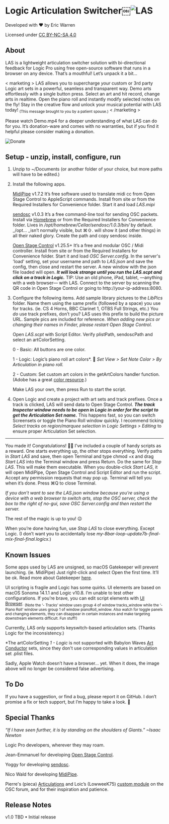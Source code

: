 # Logic Articulation Switcher￼![LAS](https://github.com/eakwarren/LAS/assets/1768096/b06a7783-5f90-4234-8a83-81b226bf5ac1)

Developed with ❤️ by Eric Warren

Licensed under [CC BY-NC-SA 4.0](https://creativecommons.org/licenses/by-nc-sa/4.0/)

## About
LAS is a lightweight articulation switcher solution with bi-directional feedback for Logic Pro using free open-source software that runs in a browser on any device. That’s a mouthful! Let’s unpack it a bit…

< marketing >
    LAS allows you to supercharge _your_ custom or 3rd party Logic art sets in a powerful, seamless and
    transparent way. Demo arts effortlessly with a single button press. Select an art and hit record, change
    arts in realtime. Open the piano roll and instantly modify selected notes on the fly! Stay in the creative
    flow and unlock your musical potential with LAS today! <sub>(This message brought to you by a patient spouse.)</sub>
< /marketing >

Please watch Demo.mp4 for a deeper understanding of what LAS can do for you. It’s donation-ware and comes with no warranties, but if you find it helpful please consider making a donation.

![Donate](https://github.com/eakwarren/LAS/assets/1768096/4ff30537-398f-4dcc-ae1f-b8597c1a4d91)


## Setup - unzip, install, configure, run
1. Unzip to ~/Documents (or another folder of your choice, but more paths will have to be edited.)

2. Install the following apps.

    [MidiPipe](http://www.subtlesoft.square7.net/MidiPipe.html) v1.7.2 It’s free software used to translate midi cc from Open Stage    Control to AppleScript commands. Install from site or from the Required Installers for Convenience folder. Start it and load _LAS.mipi_
 
    [sendosc](https://github.com/yoggy/sendosc) v1.0.3 It’s a free command-line tool for sending OSC packets. Install via [Homebrew](https://brew.sh) or from the Required Installers for Convenience folder. Lives in _/opt/homebrew/Cellar/sendosc/1.0.3/bin/_ by default. 
_/opt… _isn’t normally visible, but ⌘⇧. will show it (and other things) in all their naked glory. Create the path and copy sendosc inside.
 
    [Open Stage Control](https://openstagecontrol.ammd.net/download/) v1.25.5+ It’s a free and modular OSC / Midi controller. Install from site or from the Required Installers for Convenience folder. Start it and load _OSC Server.config_. In the server's 'load' setting, set your username and path to _LAS.json_ and save the config, then close and restart the server. A new window with the json file loaded will open. **_It will look strange until you run the LAS.scpt and click on a track in Logic._** TIP: Use an old phone, iPad, tablet, —anything with a web browser— with LAS. Connect to the server by scanning the QR code in Open Stage Control or going to http://your-ip-address:8080.

3. Configure the following items.
    Add sample library pictures to the _LibPics_ folder. Name them using the same prefix (followed by a space) you use for tracks. (ie. CS 4 Horns, BBC Clarinet 1, OTBS Full Strings, etc.) You _do_ use track prefixes, don’t you? LAS uses this prefix to build the picture URL. Sample pics are included for reference. _When adding new pics or changing their names in Finder, please restart Open Stage Control._
 
    Open _LAS.scpt_ with Script Editor. Verify plistPath, sendoscPath and select an artColorSetting.
   
    0 - Basic: All buttons are one color.
   
    1 - Logic: Logic’s piano roll art colors*. 🫣 _Set View > Set Note Color > By Articulation in piano roll._
   
    2 - Custom: Set custom art colors in the getArtColors handler function. (Adobe has a great [color resource](https://color.adobe.com/create/color-wheel).)
 
    Make LAS your own, then press Run to start the script.

5. Open Logic and create a project with art sets and track prefixes. Once a track is clicked, LAS will send data to Open Stage Control. **_The track Inspector window needs to be open in Logic in order for the script to get the Articulation Set name._** This happens fast, so you can switch Screensets or toggle the Piano Roll window quickly. I recommend ticking _Select tracks on region/marquee selection_ in _Logic Settings > Editing_ to ensure proper Articulation Set selection.

____________________

You made it! Congratulations! 🙌🏼 I’ve included a couple of handy scripts as a reward. One starts everything up, the other stops everything. Verify paths in _Start LAS_ and save, then open Terminal and type chmod +x and drag _Start LAS_ into the Terminal window and press Return. Do the same for _Stop LAS_. This will make them executable. When you double-click _Start LAS_, it will open MidiPipe, Open Stage Control and Script Editor and run the script. Accept any permission requests that may pop up. Terminal will tell you when it’s done. Press ⌘Q to close Terminal.
 
_If you don’t want to see the LAS.json window because you’re using a device with a web browser to switch arts, stop the OSC server, check the box to the right of no-gui, save OSC Server.config and then restart the server._
 
The rest of the magic is up to you! 😉
 
When you’re done having fun, use _Stop LAS_ to close everything. Except Logic. (I don’t want you to accidentally lose _my-8bar-loop-update7b-final-mix-final-final.logicx._)


## Known Issues
Some apps used by LAS are unsigned, so macOS Gatekeeper will prevent launching. (ie. MidiPipe) Just right-click and select Open the first time. It’ll be ok. Read more about Gatekeeper [here](https://en.wikipedia.org/wiki/Gatekeeper_(macOS)#Override).
 
UI scripting is fragile and Logic has some quirks. UI elements are based on macOS Sonoma 14.1.1 and Logic v10.8. I’m unable to test other configurations. If you’re brave, you can edit script elements with [UI Browser](https://latenightsw.com/freeware/ui-browser/). <sub>(Note the ‘- Tracks’ window uses group 4 of window tracks_window while the ‘- Piano Roll’ window uses group 1 of window pianoRoll_window. Also watch for toggle panels and changing elements, they can disappear in certain instances and make targeting downstream elements difficult. Fun stuff!)</sub>
 
Currently, LAS only supports keyswitch-based articulation sets. (Thanks Logic for the inconsistency.)

*The artColorSetting _1 - Logic_ is not supported with Babylon Waves [Art Conductor](https://www.babylonwaves.com/logic/) sets, since they don't use corresponding values in articulation set .plist files. 
 
Sadly, Apple Watch doesn’t have a browser… yet. When it does, the image above will no longer be considered false advertising.


## To Do
If you have a suggestion, or find a bug, please report it on GitHub. I don’t promise a fix or tech support, but I’m happy to take a look. 🙂


## Special Thanks
_“If I have seen further, it is by standing on the shoulders of Giants.” ~Isaac Newton_

Logic Pro developers, wherever they may roam.

Jean-Emmanuel for developing [Open Stage Control](https://openstagecontrol.ammd.net/).

Yoggy for developing [sendosc](https://github.com/yoggy/sendosc).

Nico Wald for developing [MidiPipe](http://www.subtlesoft.square7.net/MidiPipe.html).

Pierre's (pieca) [Articulations](https://openstagecontrol.discourse.group/t/articulations-full-dynamic-module-for-logic-with-detailed-instructions/3119) and Loic’s (LowweeK75) [custom module](https://openstagecontrol.discourse.group/t/logic-pro-x-getting-articulations-autoloaded-in-a-grid-from-lpx-articulations-sets/3033) on the OSC forum, and for their inspiration and patience.


## Release Notes
v1.0 TBD
• Initial release
